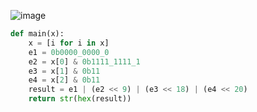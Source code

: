 ![image](https://github.com/sambukalx/3-rd-course/assets/113597597/5ebf99fd-4fd6-4ccc-b569-2426431774fa)
```python
def main(x):
    x = [i for i in x]
    e1 = 0b0000_0000_0
    e2 = x[0] & 0b1111_1111_1
    e3 = x[1] & 0b11
    e4 = x[2] & 0b11
    result = e1 | (e2 << 9) | (e3 << 18) | (e4 << 20)
    return str(hex(result))
```
